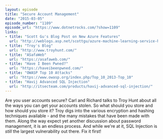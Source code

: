 ```yaml
---
layout: episode
title: "Secure Account Management"
date: "2015-03-05"
episode_number: "1109"
episode_url: "https://www.dotnetrocks.com/?show=1109"
links:
- title: "Scott Gu's Blog Post on New Azure Features"
  url: "http://weblogs.asp.net/scottgu/azure-machine-learning-service-hadoop-storm-cluster-scaling-linux-support-site-recovery-and-more"
- title: "Troy's Blog"
  url: "http://www.troyhunt.com/"
- title: "ASafaWeb"
  url: "https://asafaweb.com/"
- title: "Have I Been Pwned?"
  url: "https://haveibeenpwned.com/"
- title: "OWASP Top 10 Attacks"
  url: "https://www.owasp.org/index.php/Top_10_2013-Top_10"
- title: "Havij Advanced SQL Injection"
  url: "http://itsecteam.com/products/havij-advanced-sql-injection/"
---
```


Are you user accounts secure? Carl and Richard talks to Troy Hunt about all the ways you can get your accounts stolen. So what should you store and how should you store it? Troy digs into the various encryption and hashing techniques available - and the many mistakes that have been made with them. Along the way expect yet another discussion about password management, it is an endless process. And while we're at it, SQL Injection is *still* the largest vulnerability out there. Fix it first!
